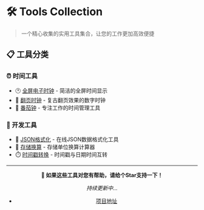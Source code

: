 # 🛠️ Tools Collection

> 一个精心收集的实用工具集合，让您的工作更加高效便捷

## 📋 工具分类

### ⏰ 时间工具
- 🕐 [全屏电子时钟](./time/index.html) - 简洁的全屏时间显示
- 📅 [翻页时钟](./time/flip.html) - 复古翻页效果的数字时钟
- 🍅 [番茄钟](./time/pomodoro.html) - 专注工作的时间管理工具

### 🔧 开发工具
- 📄 [JSON格式化](./json/index.html) - 在线JSON数据格式化工具
- 💾 [存储换算](./store/index.html) - 存储单位换算计算器
- ⏱️ [时间戳转换](./temp/index.html) - 时间戳与日期时间互转

---

<div align="center">

**🌟 如果这些工具对您有帮助，请给个Star支持一下！**

*持续更新中...*

- [项目地址](https://github.com/qbmzc/tools)



</div>